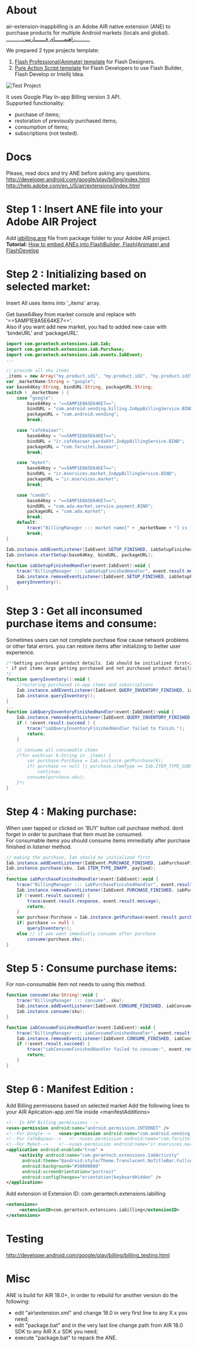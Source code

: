 # About
air-extension-inappbilling is an Adobe AIR native extension (ANE) to purchase products for multiple Android markets (locals and global).<br />
[...........راهنمــــــای فـــــــارسی..........](https://github.com/manjav/air-extension-inappbilling/edit/master/README_FA.md)

We prepared 2 type projects template:
1. [Flash Professional(Animate) template](https://github.com/manjav/air-extension-inappbilling/tree/master/project_templates/flash) for Flash Designers.
2. [Pure Action Script template](https://github.com/manjav/air-extension-inappbilling/tree/master/project_templates/pure_as3) for Flash Developers to use Flash Builder, Flash Develop or Intellij Idea.

![Test Project](https://github.com/manjav/air-extension-inappbilling/blob/master/files/TrivialDrive_EN.png)

It uses Google Play In-app Billing version 3 API.<br />
Supported functionality:<br />
- purchase of items;<br />
- restoration of previously purchased items;<br />
- consumption of items;<br />
- subscriptions (not tested).<br />

# Docs
Please, read docs and try ANE before asking any questions.<br/>
http://developer.android.com/google/play/billing/index.html<br />
http://help.adobe.com/en_US/air/extensions/index.html<br />


# Step 1 : Insert ANE file into your Adobe AIR Project
Add [iabilling.ane](https://github.com/manjav/air-extension-inappbilling/blob/master/package/iabilling.ane) file from package folder to your Adobe AIR project.<br />
<b>Tutorial:</b> [How to embed ANEs into FlashBuilder, Flash(Animate) and FlashDevelop](https://www.youtube.com/watch?v=Oubsb_3F3ec&list=PL_mmSjScdnxnSDTMYb1iDX4LemhIJrt1O)

# Step 2 : Initializing based on selected market:
Insert All uses items into '_items' array.

Get base64key from market console and replace with '==5AMP1E8A5E64KE7=='.<br />
Also if you want add new market, you had to added new case with 'bindeURL' and 'packageURL'.
```actionscript
import com.gerantech.extensions.iab.Iab;
import com.gerantech.extensions.iab.Purchase;
import com.gerantech.extensions.iab.events.IabEvent;
...

// provide all sku items
_items = new Array("my.product.id1", "my.product.id2", "my.product.id3");
var _marketName:String = "google";
var base64Key:String, bindURL:String, packageURL:String;
switch ( _marketName ) {
	case "google":
		base64Key = "==5AMP1E8A5E64KE7==";
		bindURL = "com.android.vending.billing.InAppBillingService.BIND";
		packageURL = "com.android.vending";
		break;

	case "cafebazaar":
		base64Key = "==5AMP1E8A5E64KE7==";
		bindURL = "ir.cafebazaar.pardakht.InAppBillingService.BIND";
		packageURL = "com.farsitel.bazaar";
		break;

	case "myket":
		base64Key = "==5AMP1E8A5E64KE7==";
		bindURL = "ir.mservices.market.InAppBillingService.BIND";
		packageURL = "ir.mservices.market";
		break;

	case "cando":
		base64Key = "==5AMP1E8A5E64KE7==";
		bindURL = "com.ada.market.service.payment.BIND";
		packageURL = "com.ada.market";
		break;
	default:
		trace("BillingManager ::: market name[" + _marketName + "] is invalid.");
		break;
}

Iab.instance.addEventListener(IabEvent.SETUP_FINISHED, iabSetupFinishedHandler);
Iab.instance.startSetup(base64Key, bindURL, packageURL);
...
function iabSetupFinishedHandler(event:IabEvent):void {
	trace("BillingManager ::: iabSetupFinishedHandler", event.result.message);
	Iab.instance.removeEventListener(IabEvent.SETUP_FINISHED, iabSetupFinishedHandler);
	queryInventory();
}
```

# Step 3 : Get all inconsumed purchase items and consume:
Sometimes users can not complete purchase flow cause network problems or other fatal errors. you can restore items after initializing to better user experience.   
```actionscript
/**Getting purchased product details, Iab should be initialized first</br>
* if put items args getting purchased and not purchased product details
*/
function queryInventory():void {
	//restoring purchased in-app items and subscriptions
	Iab.instance.addEventListener(IabEvent.QUERY_INVENTORY_FINISHED, iabQueryInventoryFinishedHandler);
	Iab.instance.queryInventory();
}
...
function iabQueryInventoryFinishedHandler(event:IabEvent):void {
	Iab.instance.removeEventListener(IabEvent.QUERY_INVENTORY_FINISHED, iabQueryInventoryFinishedHandler);
	if ( !event.result.succeed ) {
		trace("iabQueryInventoryFinishedHandler failed to finish.");
		return;
	}

	// consume all consumable items
	/*for each(var k:String in _items) {
		var purchase:Purchase = Iab.instance.getPurchase(k);
		if( purchase == null || purchase.itemType == Iab.ITEM_TYPE_SUBS )
			continue;
		consume(purchase.sku);
	}*/
}
```

# Step 4 : Making purchase:
When user tapped or clicked on 'BUY' button call purchase method. dont forget in order to purchase that item must be consumed.<br/>
For consumable items you should consume items immediatly after purchase finished in listener method.
```actionscript
// making the purchase, Iab should be initialized first
Iab.instance.addEventListener(IabEvent.PURCHASE_FINISHED, iabPurchaseFinishedHandler);
Iab.instance.purchase(sku, Iab.ITEM_TYPE_INAPP, payload);
...
function iabPurchaseFinishedHandler(event:IabEvent):void {
	trace("BillingManager ::: iabPurchaseFinishedHandler", event.result.message);
	Iab.instance.removeEventListener(IabEvent.PURCHASE_FINISHED, iabPurchaseFinishedHandler);
	if (!event.result.succeed) {
	    trace(event.result.response, event.result.message);
	    return;
	}
	var purchase:Purchase = Iab.instance.getPurchase(event.result.purchase.sku);
	if( purchase == null )
	    queryInventory();
	else // if you want immediatly consume after purchase
	    consume(purchase.sku);
}
```

# Step 5 : Consume purchase items:
For non-consumable item not needs to using this method.
```actionscript
function consume(sku:String):void {
	trace("BillingManager ::: consume", sku);
	Iab.instance.addEventListener(IabEvent.CONSUME_FINISHED, iabConsumeFinishedHandler);
	Iab.instance.consume(sku);
}

function iabConsumeFinishedHandler(event:IabEvent):void {
	trace("BillingManager ::: iabConsumeFinishedHandler", event.result.message);
	Iab.instance.removeEventListener(IabEvent.CONSUME_FINISHED, iabConsumeFinishedHandler);
	if (!event.result.succeed) {
	    trace("iabConsumeFinishedHandler failed to consume:", event.result.message);
	    return;
	}
}
```
# Step 6 : Manifest Edition :
Add Billing permissions based on selected market
Add the following lines to your AIR Aplication-app.xml file inside &lt;manifestAdditions&gt;

```xml
<!-- In APP Billing permissions -->
<uses-permission android:name="android.permission.INTERNET" />
<!--For Google-->	<uses-permission android:name="com.android.vending.BILLING" />
<!--For CafeBazaar-->	<!--<uses-permission android:name="com.farsitel.bazaar.permission.PAY_THROUGH_BAZAAR" />-->
<!--For Myket-->	<!--<uses-permission android:name="ir.mservices.market.BILLING" />-->
<application android:enabled="true" >
     <activity android:name="com.gerantech.extensions.IabActivity"
	  android:theme="@android:style/Theme.Translucent.NoTitleBar.Fullscreen"
	  android:background="#30000000"
	  android:screenOrientation="portrait"
	  android:configChanges="orientation|keyboardHidden" />
</application>
```

Add extension id
Extension ID: com.gerantech.extensions.iabilling
```xml
<extensions>
     <extensionID>com.gerantech.extensions.iabilling</extensionID>
</extensions>
```



# Testing
http://developer.android.com/google/play/billing/billing_testing.html


# Misc
ANE is build for AIR 18.0+, in order to rebuild for another version do the following:<br />
- edit "air\extension.xml" and change 18.0 in very first line to any X.x you need;<br />
- edit "package.bat" and in the very last line change path from AIR 18.0 SDK to any AIR X.x SDK you need;<br />
- execute "package.bat" to repack the ANE.<br />

